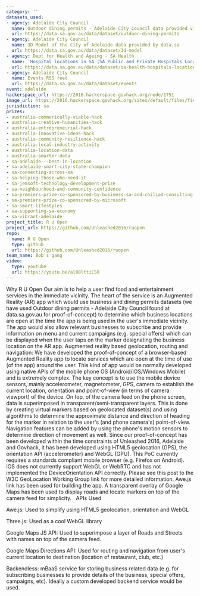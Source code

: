 ```yaml
---
category: ''
datasets_used:
- agency: Adelaide City Council
  name: Outdoor dining permits - Adelaide City Council data provided via data.sa
  url: https://data.sa.gov.au/data/dataset/outdoor-dining-permits
- agency: Adelaide City Council
  name: 3D Model of the City of Adelaide data provided by data.sa
  url: https://data.sa.gov.au/data/dataset/3d-model
- agency: Dept for Health and Ageing - SA Health
  name: 'Hospital locations in SA (SA Public and Private Hospitals Locations):'
  url: https://data.sa.gov.au/data/dataset/sa-health-hospitals-locations
- agency: Adelaide City Council
  name: Events RSS feed
  url: https://data.sa.gov.au/data/dataset/events
event: adelaide
hackerspace_url: https://2016.hackerspace.govhack.org/node/1751
image_url: https://2016.hackerspace.govhack.org/sites/default/files/field/image/RU%20Open.png
jurisdiction: sa
prizes:
- australia-commerically-viable-hack
- australia-creative-humanities-hack
- australia-entrepreneurial-hack
- australia-innovative-ideas-hack
- australia-community-resilience-hack
- australia-local-industry-activity
- australia-location-data
- australia-smarter-data
- sa-adelaide---best-in-location
- sa-adelaide-smart-city-state-champion
- sa-connecting-across-sa
- sa-helping-those-who-need-it
- sa-jemsoft-technology-development-prize
- sa-neighbourhood-and-community-confidence
- sa-premiers-prize-co-sponsored-by-business-sa-and-chiliad-consulting
- sa-premiers-prize-co-sponsored-by-microsoft
- sa-smart-lifestyles
- sa-supporting-sa-economy
- sa-vibrant-adelaide
project_title: R U Open
project_url: https://github.com/Unleashed2016/ruopen
repo:
  name: R U Open
  type: github
  url: https://github.com/Unleashed2016/ruopen
team_name: Bob's gang
video:
  type: youtube
  url: https://youtu.be/al08lttiCS0
---
```


Why R U Open
Our aim is to help a user find food and entertainment services in the immediate vicinity. The heart of the service is an Augmented Reality (AR) app which would use business and dining permits datasets (we have used Outdoor dining permits - Adelaide City Council found at data.sa.gov.au for proof-of-concept) to determine which business locations are open at the time the app is being used in the user's immediate vicinity.
The app would also allow relevant businesses to subscribe and provide information on menu and current campaigns (e.g. special offers) which can be displayed when the user taps on the marker designating the business location on the AR app.
Augmented reality based geolocation, routing and navigation:
We have developed the proof-of-concept of a browser-based Augmented Reality app to locate services which are open at the time of use (of the app) around the user. This kind of app would be normally developed using native APIs of the mobile phone OS (Android/iOS/Windows Mobile) and is extremely complex. The key concept is to use the mobile device sensors, mainly accelerometer, magnetometer, GPS, camera to establish the current location, orientation and point-of-view (in terms of camera viewport) of the device. On top, of the camera feed on the phone screen, data is superimposed in transparent/semi-transparent layers. This is done by creating virtual markers based on geolocated dataset(s) and using algorithms to determine the approximate distance and direction of heading for the marker in relation to the user's (and phone camera's) point-of-view. Navigation features can be added by using the phone's motion sensors to determine direction of movement as well.
Since our proof-of-concept has been developed within the time constraints of Unleashed 2016, Adelaide and Govhack, it has been developed using HTML5 geolocation (GPS), the orientation API (accelerometer) and WebGL (GPU). This PoC currently requires a standards compliant mobile browser (e.g. Firefox on Android). iOS does not currently support WebGL or WebRTC and has not implemented the DeviceOrientation API correctly. Please see this post to the W3C GeoLocation Working Group link for more detailed information. Awe.js link has been used for building the app. A transparent overlay of Google Maps has been used to display roads and locate markers on top of the camera feed for simplicity.
 
APIs Used

Awe.js: Used to simplify using HTML5 geolocation, orientation and WebGL


Three.js: Used as a cool WebGL library


Google Maps JS API: Used to superimpose a layer of Roads and Streets with names on top of the camera feed.


Google Maps Directions API: Used for routing and navigation from user's current location to destination (location of restaurant, club, etc.)


Backendless: mBaaS service for storing business related data (e.g. for subscribing businesses to provide details of the business, special offers, campaigns, etc). Ideally a custom developed backend service would be used.